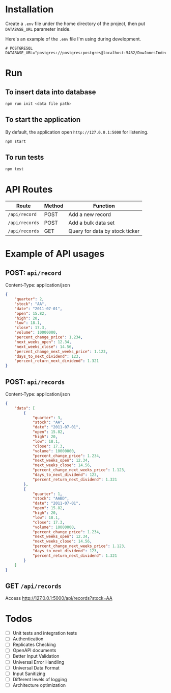 # Installation

Create a `.env` file under the home directory of the project, then put `DATABASE_URL` parameter inside.

Here's an example of the `.env` file I'm using during development.

```dotenv
# POSTGRESQL
DATABASE_URL="postgres://postgres:postgres@localhost:5432/DowJonesIndex"
```

# Run

## To insert data into database

```bash
npm run init <data file path>
```

## To start the application

By default, the application open `http://127.0.0.1:5000` for listening.
 
```bash
npm start
```

## To run tests

```bash
npm test
```

# API Routes

|Route|Method|Function|
|-----|------|--------|
|`/api/record`|POST|Add a new record|
|`/api/records`|POST|Add a bulk data set|
|`/api/records`|GET|Query for data by stock ticker|

# Example of API usages

## POST: `api/record`

Content-Type: application/json

```json
{
    "quarter": 2,
    "stock": "AA",
    "date": "2011-07-01",
    "open": 15.82,
    "high": 20,
    "low": 18.1,
    "close": 17.3,
    "volume": 10000000,
    "percent_change_price": 1.234,
    "next_weeks_open": 12.34,
    "next_weeks_close": 14.56,
    "percent_change_next_weeks_price": 1.123,
    "days_to_next_dividend": 123,
    "percent_return_next_dividend": 1.321
}
```

## POST: `api/records`
Content-Type: application/json

```json
{
    "data": [
        {
            "quarter": 3,
            "stock": "AA",
            "date": "2011-07-01",
            "open": 15.82,
            "high": 20,
            "low": 18.1,
            "close": 17.3,
            "volume": 10000000,
            "percent_change_price": 1.234,
            "next_weeks_open": 12.34,
            "next_weeks_close": 14.56,
            "percent_change_next_weeks_price": 1.123,
            "days_to_next_dividend": 123,
            "percent_return_next_dividend": 1.321
        },
        {
            "quarter": 1,
            "stock": "AABD",
            "date": "2011-07-01",
            "open": 15.82,
            "high": 20,
            "low": 18.1,
            "close": 17.3,
            "volume": 10000000,
            "percent_change_price": 1.234,
            "next_weeks_open": 12.34,
            "next_weeks_close": 14.56,
            "percent_change_next_weeks_price": 1.123,
            "days_to_next_dividend": 123,
            "percent_return_next_dividend": 1.321
        }
    ]
}
```

## GET `/api/records`

Access http://127.0.0.1:5000/api/records?stock=AA

# Todos

- [ ] Unit tests and integration tests
- [ ] Authentication
- [ ] Replicates Checking
- [ ] OpenAPI documents
- [ ] Better Input Validation
- [ ] Universal Error Handling
- [ ] Universal Data Format
- [ ] Input Sanitizing
- [ ] Different levels of logging
- [ ] Architecture optimization
